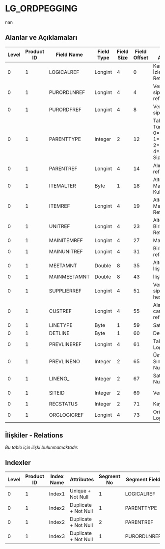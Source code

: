 # LG_ORDPEGGING

nan

## Alanlar ve Açıklamaları

| Level | Product ID | Field Name | Field Type | Field Size | Field Offset | Türkçe Açıklama | Expression |
| ----- | ---------- | ---------- | ---------- | ---------- | ------------ | --------------- | ---------- |
| 0 | 1 | LOGICALREF | Longint | 4 | 0 | Karşı Sipariş İzleme Log. Ref. | Counter Order Tracking Logical Reference |
| 0 | 1 | PURORDLNREF | Longint | 4 | 4 | Verilen sipariş satır ref. | Purchase Order Line Reference |
| 0 | 1 | PURORDFREF | Longint | 4 | 8 | Verilen sipariş fiş ref. | Purchase Order Slip Reference |
| 0 | 1 | PARENTTYPE | Integer | 2 | 12 | Talep/Kaynak Türü; 0=Manüel 1=MPS 2=MRP 4=Satış Siparişleri | Demand/Resource Type ;0= Manual;1= MPS;2= MRP;4= Sales Order |
| 0 | 1 | PARENTREF | Longint | 4 | 14 | Alınan sipariş ref. | Sales Order Reference |
| 0 | 1 | ITEMALTER | Byte | 1 | 18 | Alternatif Malzeme Kullanımı | Alternative Material Usage |
| 0 | 1 | ITEMREF | Longint | 4 | 19 | Alternatif Malzeme Referansı | Alternative Material Reference |
| 0 | 1 | UNITREF | Longint | 4 | 23 | Alternatif Birim Referansı | Alternative Unit Reference |
| 0 | 1 | MAINITEMREF | Longint | 4 | 27 | Malzeme Ref. | Material Reference |
| 0 | 1 | MAINUNITREF | Longint | 4 | 31 | Birim referansı | Unit Reference |
| 0 | 1 | MEETAMNT | Double | 8 | 35 | Alternatif İlişkili Miktar | Alternative Related Quantity |
| 0 | 1 | MAINMEETAMNT | Double | 8 | 43 | İlişkili Miktar | Related Quantity |
| 0 | 1 | SUPPLIERREF | Longint | 4 | 51 | Verilen sipariş cari hesap ref. | Purchase Order AR/AP Reference |
| 0 | 1 | CUSTREF | Longint | 4 | 55 | Alınan sipariş cari hesap ref. | Sales Order AR/AP Reference |
| 0 | 1 | LINETYPE | Byte | 1 | 59 | Satır Tipi | Line Type |
| 0 | 1 | DETLINE | Byte | 1 | 60 | Detay Satırı | Detail Line |
| 0 | 1 | PREVLINEREF | Longint | 4 | 61 | Talep Tespiti Log. Ref. | DEMANDPEGGING LOGICALREF |
| 0 | 1 | PREVLINENO | Integer | 2 | 65 | Üst Malzeme Sınıfı Satır Numarası | Parent Material Class Line Number |
| 0 | 1 | LINENO_ | Integer | 2 | 67 | Satır Numarası | Line Number |
| 0 | 1 | SITEID | Integer | 2 | 69 | Veri Merkezi | Data Processing Site |
| 0 | 1 | RECSTATUS | Integer | 2 | 71 | Kayıt Durumu | Record Status |
| 0 | 1 | ORGLOGICREF | Longint | 4 | 73 | Orijinal Kayıt Log. Ref. | Original Record Logical Reference |

## İlişkiler - Relations

*Bu tablo için ilişki bulunmamaktadır.*

## Indexler

| Level | Product ID | Index Name | Attributes | Segment No | Segment Field | Sense |
| ----- | ---------- | ---------- | ---------- | ---------- | ------------- | ----- |
| 0 | 1 | Index1 | Unique + Not Null | 1 | LOGICALREF | Ascending |
| 0 | 1 | Index2 | Duplicate + Not Null | 1 | PARENTTYPE | Ascending |
| 0 | 1 | Index2 | Duplicate + Not Null | 2 | PARENTREF | Ascending |
| 0 | 1 | Index3 | Duplicate + Not Null | 1 | PURORDLNREF | Ascending |
